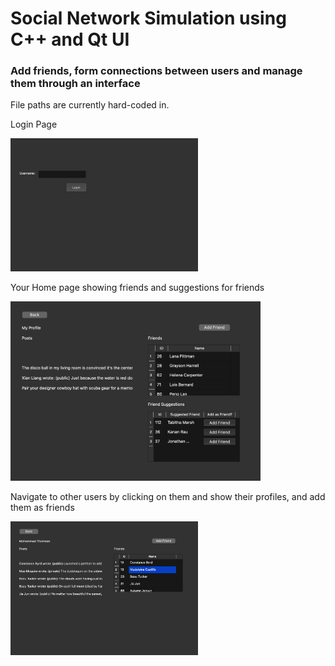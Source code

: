 # Social Network Simulation using C++ and Qt UI
### Add friends, form connections between users and manage them through an interface

File paths are currently hard-coded in.

Login Page

<img src = "/readme imgs/1.png" alt="login" style="aspect-ratio:auto;width:300px">

Your Home page showing friends and suggestions for friends

<img src = "/readme imgs/2.png" alt="User" style="aspect-ratio:auto;width:400px">

Navigate to other users by clicking on them and show their profiles, and add them as friends

<img src = "/readme imgs/3.png" alt="Output" style="aspect-ratio:auto;width:300px">

